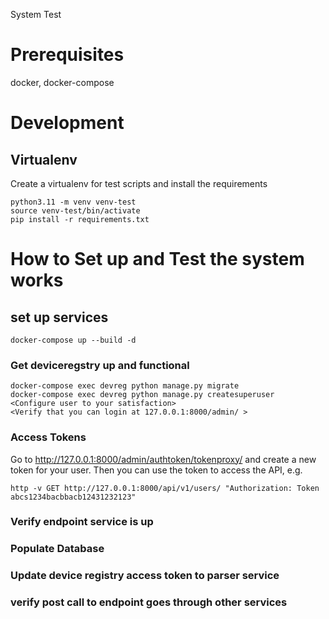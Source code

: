 System Test


# Prerequisites

docker,
docker-compose

# Development

## Virtualenv

Create a virtualenv for test scripts and install the requirements
```
python3.11 -m venv venv-test
source venv-test/bin/activate
pip install -r requirements.txt
```


# How to Set up and Test the system works


## set up services

```
docker-compose up --build -d
```


###  Get deviceregstry up and functional

```
docker-compose exec devreg python manage.py migrate
docker-compose exec devreg python manage.py createsuperuser
<Configure user to your satisfaction>
<Verify that you can login at 127.0.0.1:8000/admin/ >
```

### Access Tokens

Go to http://127.0.0.1:8000/admin/authtoken/tokenproxy/
and create a new token for your user.
Then you can use the token to access the API, e.g.

```
http -v GET http://127.0.0.1:8000/api/v1/users/ "Authorization: Token abcs1234bacbbacb12431232123"
```

### Verify endpoint service is up



### Populate Database

### Update device registry access token to parser service

### verify post call to endpoint goes through other services
